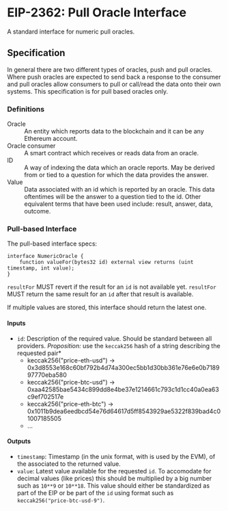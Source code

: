 # EIP-2362: Pull Oracle Interface

A standard interface for numeric pull oracles.

## Specification

In general there are two different types of oracles, push and pull oracles.
Where push oracles are expected to send back a response to the consumer and pull oracles allow consumers to pull or call/read the data onto their own systems.
This specification is for pull based oracles only.

### Definitions

<dl>
<dt>Oracle</dt>
<dd>An entity which reports data to the blockchain and it can be any Ethereum account.</dd>
<dt>Oracle consumer</dt>
<dd>A smart contract which receives or reads data from an oracle.</dd>
<dt>ID</dt>
<dd>A way of indexing the data which an oracle reports. May be derived from or tied to a question for which the data provides the answer.</dd>
<dt>Value</dt>
<dd>Data associated with an id which is reported by an oracle. This data oftentimes will be the answer to a question tied to the id. Other equivalent terms that have been used include: result, answer, data, outcome.</dd>
</dl>

### Pull-based Interface

The pull-based interface specs:

```solidity
interface NumericOracle {
	function valueFor(bytes32 id) external view returns (uint timestamp, int value);
}
```

`resultFor` MUST revert if the result for an `id` is not available yet.
`resultFor` MUST return the same result for an `id` after that result is available.

If multiple values are stored, this interface should return the latest one.

#### Inputs

- `id`: Description of the required value. Should be standard between all providers. *Proposition:* use the `keccak256` hash of a string describing the requested pair*
	- keccak256("price-eth-usd") → 0x3d8553e168c60bf792b4d74a300ec5bb1d30bb361e76e6e0b718997770eba580
	- keccak256("price-btc-usd") → 0xaa42585bae5434c899dd8e4be37e1214661c793c1d1cc40a0ea63c9ef702517e
	- keccak256("price-eth-btc") → 0x1011b9dea6eedbcd54e76d64617d5ff8543929ae5322f839bad4c01007185505
	- ...

#### Outputs

- `timestamp`: Timestamp (in the unix format, with is used by the EVM), of the associated to the returned value.
- `value`: Latest value available for the requested `id`. To accomodate for decimal values (like prices) this should be multiplied by a big number such as `10**9` or `10**18`. This value should either be standardized as part of the EIP or be part of the `id` using format such as `keccak256("price-btc-usd-9")`.
